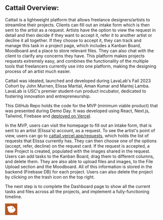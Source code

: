 ## Cattail Overview: 


Cattail is a lightweight platform that allows freelance designers/artists to streamline their projects. Clients can fill out an intake form which is then sent to the artist as a request. Artists have the option to view the request in detail and then decide if they want to accept it, refer it to another artist or decline it all together. If they choose to accept it, they can track and manage this task in a project page, which includes a Kanban Board, Moodboard and a place to store relevant files. They can also chat with the client to clarify any concerns they have. This platform makes projects requests extremely easy, and combines the functionality of the multiple tools that freelancers currently use into one platform, making the designing process of an artist much easier. 

Cattail was ideated, launched and developed during LavaLab's Fall 2023 Cohort by John Murnen, Elissa Martial, Aman Kumar and Mantej Lamba. LavaLab is USC's premier student-run product incubator, dedicated to fostering innovation and entrepreneurship. 

This GitHub Repo holds the code for the MVP (minimum viable product) that was presented during Demo Day. It was developed using React, Next.js, Tailwind, Firebase and [deployed on Vercel](https://cattail.vercel.app/). 

In the MVP, users can visit the homepage to fill out an intake form, that is sent to an artist (Elissa's) account, as a request. To see the artist's point of view, users can go to [cattail.vercel.app/requests](https://cattail.vercel.app/requests), which holds the list of requests that Elissa currently has. They can then choose one of the options (accept, refer, decline) on the request card. If the request is accepted, a new Project is created, populated with the images shared in the request. Users can add tasks to the Kanban Board, drag them to different columns, and delete them. They are also able to upload files and images, to the File Upload section and the Moodboard. All of this information is stored in the backend (Firebase DB) for each project. Users can also delete the project by clicking on the trash icon on the top right. 

The next step is to complete the Dashboard page to show all the current tasks and files across all the projects, and implement a fully-functioning timeline. 

<img src="/public/CattailLogo.png" alt="image" width="8%" > 

